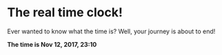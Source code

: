 # The real time clock!

Ever wanted to know what the time is? Well, your journey is about to end!

**The time is Nov 12, 2017, 23:10**